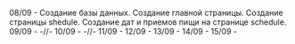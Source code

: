 08/09 - Создание базы данных. Создание главной страницы. Создание страницы shedule. Создание дат и приемов пищи на странице schedule.
09/09 - -//-
10/09 - -//-
11/09 - 
12/09 - 
13/09 - 
14/09 - 
15/09 - 
